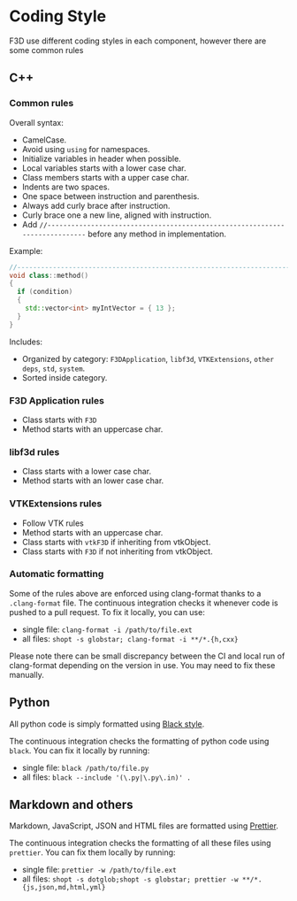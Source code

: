 # Coding Style

F3D use different coding styles in each component, however there are some common rules

## C++

### Common rules

Overall syntax:

- CamelCase.
- Avoid using `using` for namespaces.
- Initialize variables in header when possible.
- Local variables starts with a lower case char.
- Class members starts with a upper case char.
- Indents are two spaces.
- One space between instruction and parenthesis.
- Always add curly brace after instruction.
- Curly brace one a new line, aligned with instruction.
- Add `//----------------------------------------------------------------------------` before any method in implementation.

Example:

```cpp
//----------------------------------------------------------------------------
void class::method()
{
  if (condition)
  {
    std::vector<int> myIntVector = { 13 };
  }
}
```

Includes:

- Organized by category: `F3DApplication`, `libf3d`, `VTKExtensions`, `other deps`, `std`, `system`.
- Sorted inside category.

### F3D Application rules

- Class starts with `F3D`
- Method starts with an uppercase char.

### libf3d rules

- Class starts with a lower case char.
- Method starts with an lower case char.

### VTKExtensions rules

- Follow VTK rules
- Method starts with an uppercase char.
- Class starts with `vtkF3D` if inheriting from vtkObject.
- Class starts with `F3D` if not inheriting from vtkObject.

### Automatic formatting

Some of the rules above are enforced using clang-format thanks to a `.clang-format` file.
The continuous integration checks it whenever code is pushed to a pull request.
To fix it locally, you can use:

- single file: `clang-format -i /path/to/file.ext`
- all files: `shopt -s globstar; clang-format -i **/*.{h,cxx}`

Please note there can be small discrepancy between the CI and local run of clang-format depending
on the version in use. You may need to fix these manually.

## Python

All python code is simply formatted using [Black style](https://black.readthedocs.io/en/stable/the_black_code_style/current_style.html).

The continuous integration checks the formatting of python code using `black`.
You can fix it locally by running:

- single file: `black /path/to/file.py`
- all files: `black --include '(\.py|\.py\.in)' .`

## Markdown and others

Markdown, JavaScript, JSON and HTML files are formatted using [Prettier](https://prettier.io/docs/).

The continuous integration checks the formatting of all these files using `prettier`.
You can fix them locally by running:

- single file: `prettier -w /path/to/file.ext`
- all files: `shopt -s dotglob;shopt -s globstar; prettier -w **/*.{js,json,md,html,yml}`
